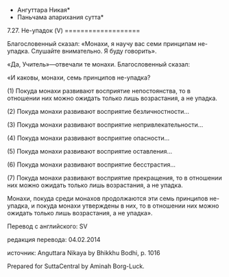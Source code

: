 * Ангуттара Никая*
* Паньчама апарихания сутта*

7\.27\. Не\-упадок \(V\)
\=\=\=\=\=\=\=\=\=\=\=\=\=\=\=\=\=\=\=

Благословенный сказал: «Монахи, я научу вас семи принципам не\-упадка\. Слушайте внимательно\. Я буду говорить»\.

«Да, Учитель»—отвечали те монахи\. Благословенный сказал:

«И каковы, монахи, семь принципов не\-упадка?

\(1\) Покуда монахи развивают восприятие непостоянства, то в отношении них можно ожидать только лишь возрастания, а не упадка\.

\(2\) Покуда монахи развивают восприятие безличностности…

\(3\) Покуда монахи развивают восприятие непривлекательности…

\(4\) Покуда монахи развивают восприятие опасности…

\(5\) Покуда монахи развивают восприятие оставления…

\(6\) Покуда монахи развивают восприятие бесстрастия…

\(7\) Покуда монахи развивают восприятие прекращения, то в отношении них можно ожидать только лишь возрастания, а не упадка\.

Монахи, покуда среди монахов продолжаются эти семь принципов не\-упадка, и покуда монахи утверждены в них, то в отношении них можно ожидать только лишь возрастания, а не упадка»\.

Перевод с английского: SV

редакция перевода: 04\.02\.2014

источник: Anguttara Nikaya by Bhikkhu Bodhi, p\. 1016

Prepared for SuttaCentral by Aminah Borg\-Luck\.